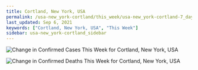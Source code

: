 ```yaml
---
title: Cortland, New York, USA
permalink: /usa-new_york-cortland/this_week/usa-new_york-cortland-7_days.html
last_updated: Sep 6, 2021
keywords: ["Cortland, New York, USA", "This Week"]
sidebar: usa-new_york-cortland_sidebar
---
```


![Change in Confirmed Cases This Week for Cortland, New York, USA](/covid_tracker/images/graphs/usa-new_york-cortland-delta_confirmed-7_days_graph.png)

![Change in Confirmed Deaths This Week for Cortland, New York, USA](/covid_tracker/images/graphs/usa-new_york-cortland-delta_deaths-7_days_graph.png)
